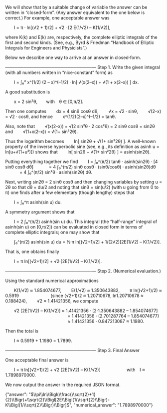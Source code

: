 We will show that by a suitable change of variable the answer can be written in “closed‐form”. (Any answer equivalent to the one below is correct.) For example, one acceptable answer was

  I = π · ln[(√2 + 1)/2] + √2 · [2 E(1/√2) – K(1/√2)],

where K(k) and E(k) are, respectively, the complete elliptic integrals of the first and second kinds. (See, e.g., Byrd & Friedman “Handbook of Elliptic Integrals for Engineers and Physicists”.)

Below we describe one way to arrive at an answer in closed‐form.

────────────────────────────—
Step 1. Write the given integral (with all numbers written in “nice‐constant” form) as

  I = ∫₀² x^(1/2) (2 – x)^(–1/2) · ln[ √(x(2–x)) + √(1 + x(2–x)) ] dx.

A good substitution is

  x = 2 sin²θ,  with θ ∈ [0,π/2].

Then one computes
  dx = 4 sinθ cosθ dθ,
  √x = √2 · sinθ,
  √(2–x) = √2 · cosθ,
and hence
  x^(1/2)(2–x)^(–1/2) = tanθ.

Also, note that
  √(x(2–x)) = √(2 sin²θ · 2 cos²θ) = 2 sinθ cosθ = sin2θ
and
  √(1+x(2–x)) = √(1+ sin²2θ).

Thus the logarithm becomes
  ln[ sin2θ + √(1+ sin²2θ) ].
A well–known property of the inverse hyperbolic sine (see, e.g., its definition as asinh u = ln[u+√(1+u²)]) shows that
  ln[ sin2θ + √(1+ sin²2θ) ] = asinh(sin2θ).

Putting everything together we find
  I = ∫₀^(π/2) tanθ · asinh(sin2θ) · [4 sinθ cosθ dθ]
    = 4 ∫₀^(π/2) sinθ cosθ · (sinθ/cosθ) · asinh(sin2θ)dθ
    = 4 ∫₀^(π/2) sin²θ · asinh(sin2θ) dθ.

Next, writing sin2θ = 2 sinθ cosθ and then changing variables by setting u = 2θ so that dθ = du/2 and noting that sinθ = sin(u/2) (with u going from 0 to π) one finds after a few elementary (though lengthy) steps that

  I = ∫₀^π asinh(sin u) du.

A symmetry argument shows that

  I = 2 ∫₀^(π/2) asinh(sin u) du.
This integral (the “half‐range” integral of asinh(sin u) on [0,π/2]) can be evaluated in closed form in terms of complete elliptic integrals; one may show that

  ∫₀^(π/2) asinh(sin u) du = ½·π ln[(√2+1)/2] + 1/(2√2)[2E(1/√2) – K(1/√2)].

That is, one obtains finally

  I = π ln[(√2+1)/2] + √2·[2E(1/√2) – K(1/√2)].

────────────────────────────—
Step 2. (Numerical evaluation.)

Using the standard numerical approximations

  K(1/√2) ≈ 1.854074677,
  E(1/√2) ≈ 1.350643882,
  π ln((√2+1)/2) ≈ 0.5919        (since (√2+1)/2 ≈ 1.20710678, ln1.20710678 ≈ 0.188424),
  √2 ≈ 1.41421356,
we compute

  √2 [2E(1/√2) – K(1/√2)] ≈ 1.41421356 · [2·1.350643882 – 1.854074677]
               = 1.41421356 · (2.701287764 – 1.854074677) 
               ≈ 1.41421356 · 0.847213087 ≈ 1.1980.

Then the total is

  I ≈ 0.5919 + 1.1980 = 1.7899.

────────────────────────────—
Step 3. Final Answer

One acceptable final answer is

  I = π ln[(√2+1)/2] + √2 [2E(1/√2) – K(1/√2)]      with I ≈ 1.7898970000.

We now output the answer in the required JSON format.

{"answer": "$\\pi\\ln\\Bigl(\\frac{\\sqrt{2}+1}{2}\\Bigr)+\\sqrt{2}\\Bigl[2E\\Bigl(1/\\sqrt{2}\\Bigr)-K\\Bigl(1/\\sqrt{2}\\Bigr)\\Bigr]$", "numerical_answer": "1.7898970000"}